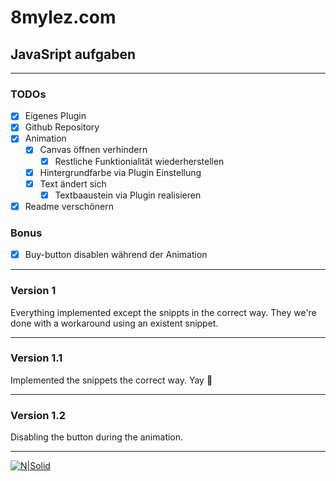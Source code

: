 # 8mylez.com
## JavaSript aufgaben
---
### TODOs

- [x] Eigenes Plugin
- [x] Github Repository
- [x] Animation
    - [x] Canvas öffnen verhindern
        - [x] Restliche Funktionialität wiederherstellen
    - [x] Hintergrundfarbe via Plugin Einstellung
    - [x] Text ändert sich
        - [x] Textbaaustein via Plugin realisieren
- [x] Readme verschönern

### Bonus

- [x] Buy-button disablen während der Animation

---

### Version 1

Everything implemented except the snippts in the correct way. They we're done with a workaround using an existent snippet.

---

### Version 1.1

Implemented the snippets the correct way. Yay 🚀

---

### Version 1.2

Disabling the button during the animation.

---

[![N|Solid](https://cdn.chimpify.net/5863a852a65872a22d8b4568/2018/07/shopware-agentur-8mylez-banner.jpg)](https://lilalunex.github.io/)